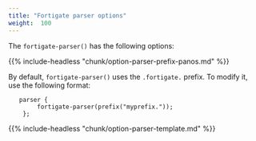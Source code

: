 ```yaml
---
title: "Fortigate parser options"
weight:  100
---
```

<!-- DISCLAIMER: This file is based on the syslog-ng Open Source Edition documentation https://github.com/balabit/syslog-ng-ose-guides/commit/2f4a52ee61d1ea9ad27cb4f3168b95408fddfdf2 and is used under the terms of The syslog-ng Open Source Edition Documentation License. The file has been modified by Axoflow. -->

The `fortigate-parser()` has the following options:


{{% include-headless "chunk/option-parser-prefix-panos.md" %}}

By default, `fortigate-parser()` uses the `.fortigate.` prefix. To modify it, use the following format:

```shell
   parser {
        fortigate-parser(prefix("myprefix."));
    };
```


{{% include-headless "chunk/option-parser-template.md" %}}
